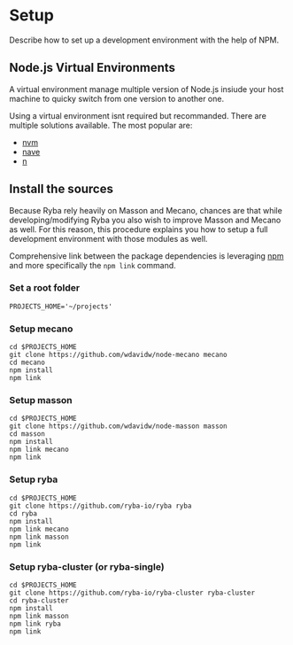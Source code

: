 
# Setup

Describe how to set up a development environment with the help of NPM.

## Node.js Virtual Environments

A virtual environment manage multiple version of Node.js insiude your host
machine to quicky switch from one version to another one.

Using a virtual environment isnt required but recommanded. There are multiple
solutions available. The most popular are:

*   [nvm](https://github.com/creationix/nvm)
*   [nave](https://github.com/isaacs/nave)
*   [n](https://github.com/tj/n)

## Install the sources

Because Ryba rely heavily on Masson and Mecano, chances are that while
developing/modifying Ryba you also wish to improve Masson and Mecano as well.
For this reason, this procedure explains you how to setup a full development
environment with those modules as well.

Comprehensive link between the package dependencies is leveraging [npm] and more
specifically the `npm link` command.

### Set a root folder

```
PROJECTS_HOME='~/projects'
```

### Setup mecano

```
cd $PROJECTS_HOME
git clone https://github.com/wdavidw/node-mecano mecano
cd mecano
npm install
npm link
```

### Setup masson

```
cd $PROJECTS_HOME
git clone https://github.com/wdavidw/node-masson masson
cd masson
npm install
npm link mecano
npm link
```

### Setup ryba

```
cd $PROJECTS_HOME
git clone https://github.com/ryba-io/ryba ryba
cd ryba
npm install
npm link mecano
npm link masson
npm link
```

### Setup ryba-cluster (or ryba-single)

```
cd $PROJECTS_HOME
git clone https://github.com/ryba-io/ryba-cluster ryba-cluster
cd ryba-cluster
npm install
npm link masson
npm link ryba
npm link
```

[nvm]: https://github.com/creationix/nvm
[nave]: https://github.com/isaacs/nave
[n]: https://github.com/tj/n
[npm]: https://github.com/npm/npm

